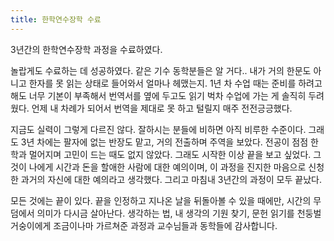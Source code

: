 ```yaml
---
title: 한학연수장학 수료
---
```


3년간의 한학연수장학 과정을 수료하였다.

놀랍게도 수료하는 데 성공하였다.
같은 기수 동학분들은 알 거다.. 내가 거의 한문도 아니고 한자를 못 읽는 상태로 들어와서 얼마나 헤맸는지.
1년 차 수업 때는 준비를 하려고 해도 너무 기본이 부족해서 번역서를 옆에 두고도 읽기 벅차 수업에 가는 게 솔직히 두려웠다. 언제 내 차례가 되어서 번역을 제대로 못 하고 털릴지 매주 전전긍긍했다.

지금도 실력이 그렇게 다르진 않다. 잘하시는 분들에 비하면 아직 비루한 수준이다.
그래도 3년 차에는 팔자에 없는 반장도 맡고, 거의 전출하며 주역을 보았다.
전공이 점점 한학과 멀어지며 고민이 드는 때도 없지 않았다. 그래도 시작한 이상 끝을 보고 싶었다. 그것이 나에게 시간과 돈을 할애한 사람에 대한 예의이며, 이 과정을 진지한 마음으로 신청한 과거의 자신에 대한 예의라고 생각했다. 그리고 마침내 3년간의 과정이 모두 끝났다.

모든 것에는 끝이 있다. 끝을 인정하고 지나온 날을 뒤돌아볼 수 있을 때에만, 시간의 무덤에서 의미가 다시금 살아난다.
생각하는 법, 내 생각의 기원 찾기, 문헌 읽기를 천둥벌거숭이에게 조금이나마 가르쳐준 과정과 교수님들과 동학들에 감사합니다.
